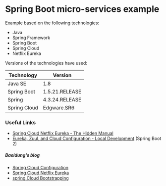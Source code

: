 # Spring Boot micro-services example
Example based on the following technologies:

* Java
* Spring Framework
* Spring Boot
* Spring Cloud
* Netflix Eureka

Versions of the technologies have used:

|Technology|Version|
|----------|-------|
|Java SE|1.8|
|Spring Boot|1.5.21.RELEASE|
|Spring|4.3.24.RELEASE|
|Spring Cloud|Edgware.SR6|

### Useful Links
* [Spring Cloud Netflix Eureka - The Hidden Manual](https://blog.asarkar.org/technical/netflix-eureka/)
* [Eureka, Zuul, and Cloud Configuration - Local Development](http://engineering.pivotal.io/post/local-eureka-zuul-cloud_config-with-spring/) (Spring Boot 2)

##### Baeldung's blog
* [Spring Cloud Configuration](https://www.baeldung.com/spring-cloud-configuration)
* [Spring Cloud Netflix Eureka](https://www.baeldung.com/spring-cloud-netflix-eureka)
* [spring Cloud Bootstrapping](https://www.baeldung.com/spring-cloud-bootstrapping)
